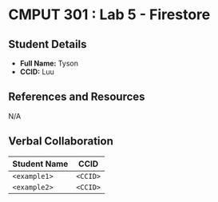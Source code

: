 # CMPUT 301 : Lab 5 - Firestore

## Student Details

- **Full Name:** Tyson
- **CCID:** Luu

## References and Resources

N/A

## Verbal Collaboration

| Student Name | CCID     |
| ------------ | -------- |
| `<example1>` | `<CCID>` |
| `<example2>` | `<CCID>` |

